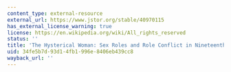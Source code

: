 ```yaml
---
content_type: external-resource
external_url: https://www.jstor.org/stable/40970115
has_external_license_warning: true
license: https://en.wikipedia.org/wiki/All_rights_reserved
status: ''
title: 'The Hysterical Woman: Sex Roles and Role Conflict in Nineteenth-Century America'
uid: 34fe5b7d-93d1-4fb1-996e-8406eb439cc8
wayback_url: ''
---
```

